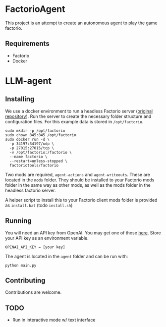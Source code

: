 # FactorioAgent

This project is an attempt to create an autonomous agent to play the game factorio. 


## Requirements
- Factorio
- Docker

# LLM-agent
## Installing

We use a docker environment to run a headless Factorio server ([original repository](https://github.com/factoriotools/factorio-docker)). Run the server to create the necessary folder structure and configuration files. For this example data is stored in `/opt/factorio`.

```shell
sudo mkdir -p /opt/factorio
sudo chown 845:845 /opt/factorio
sudo docker run -d \
  -p 34197:34197/udp \
  -p 27015:27015/tcp \
  -v /opt/factorio:/factorio \
  --name factorio \
  --restart=unless-stopped \
  factoriotools/factorio
```

Two mods are required, `agent-actions` and `agent-writeouts`. These are located in the `mods` folder. They should be installed to your Factorio mods folder in the same way as other mods, as well as the mods folder in the headless factorio server. 

A helper script to install this to your Factorio client mods folder is provided as `install.bat` (todo `install.sh`)

## Running

You will need an API key from OpenAI. You may get one of those [here](https://platform.openai.com/). Store your API key as an environment variable.

```
OPENAI_API_KEY = [your key] 
```

The agent is located in the `agent` folder and can be run with:

```
python main.py
```

## Contributing

Contributions are welcome.

## TODO

- Run in interactive mode w/ text interface